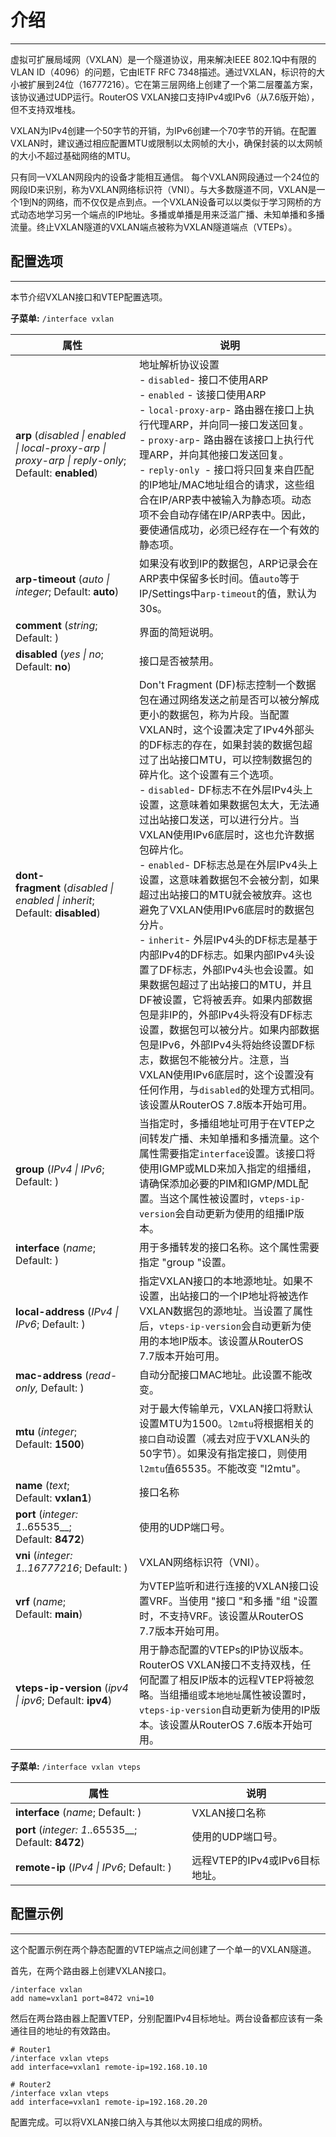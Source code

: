 # 介绍

___

虚拟可扩展局域网（VXLAN）是一个隧道协议，用来解决IEEE 802.1Q中有限的VLAN ID（4096）的问题，它由IETF RFC 7348描述。通过VXLAN，标识符的大小被扩展到24位（16777216）。它在第三层网络上创建了一个第二层覆盖方案，该协议通过UDP运行。RouterOS VXLAN接口支持IPv4或IPv6（从7.6版开始），但不支持双堆栈。

VXLAN为IPv4创建一个50字节的开销，为IPv6创建一个70字节的开销。在配置VXLAN时，建议通过相应配置MTU或限制以太网帧的大小，确保封装的以太网帧的大小不超过基础网络的MTU。

只有同一VXLAN网段内的设备才能相互通信。 每个VXLAN网段通过一个24位的网段ID来识别，称为VXLAN网络标识符（VNI）。与大多数隧道不同，VXLAN是一个1到N的网络，而不仅仅是点到点。一个VXLAN设备可以以类似于学习网桥的方式动态地学习另一个端点的IP地址。多播或单播是用来泛滥广播、未知单播和多播流量。终止VXLAN隧道的VXLAN端点被称为VXLAN隧道端点（VTEPs）。

## 配置选项

___

本节介绍VXLAN接口和VTEP配置选项。

**子菜单:** `/interface vxlan`

| 属性                                                                                                | 说明                                                                                                                                                                                                                                                                                                                                                                                                                                                                                                                                                                                                                                                                                                                                                                                                                                                                                                                                                                                 |
| --------------------------------------------------------------------------------------------------- | ------------------------------------------------------------------------------------------------------------------------------------------------------------------------------------------------------------------------------------------------------------------------------------------------------------------------------------------------------------------------------------------------------------------------------------------------------------------------------------------------------------------------------------------------------------------------------------------------------------------------------------------------------------------------------------------------------------------------------------------------------------------------------------------------------------------------------------------------------------------------------------------------------------------------------------------------------------------------------------ |
| **arp** (_disabled \| enabled \| local-proxy-arp \| proxy-arp \| reply-only_; Default: **enabled**) | 地址解析协议设置 <br>- `disabled`- 接口不使用ARP<br>- `enabled` - 该接口使用ARP<br>- `local-proxy-arp`- 路由器在接口上执行代理ARP，并向同一接口发送回复。<br>- `proxy-arp`- 路由器在该接口上执行代理ARP，并向其他接口发送回复。<br>- `reply-only `- 接口将只回复来自匹配的IP地址/MAC地址组合的请求，这些组合在IP/ARP表中被输入为静态项。动态项不会自动存储在IP/ARP表中。因此，要使通信成功，必须已经存在一个有效的静态项。                                                                                                                                                                                                                                                                                                                                                                                                                                                                                                                                                           |
| **arp-timeout** (_auto \| integer_; Default: **auto**)                                              | 如果没有收到IP的数据包，ARP记录会在ARP表中保留多长时间。值`auto`等于IP/Settings中`arp-timeout`的值，默认为30s。                                                                                                                                                                                                                                                                                                                                                                                                                                                                                                                                                                                                                                                                                                                                                                                                                                                                      |
| **comment** (_string_; Default: )                                                                   | 界面的简短说明。                                                                                                                                                                                                                                                                                                                                                                                                                                                                                                                                                                                                                                                                                                                                                                                                                                                                                                                                                                     |
| **disabled** (_yes \| no_; Default: **no**)                                                         | 接口是否被禁用。                                                                                                                                                                                                                                                                                                                                                                                                                                                                                                                                                                                                                                                                                                                                                                                                                                                                                                                                                                     |
| **dont-fragment** (_disabled \| enabled \| inherit_; Default: **disabled**)                         | Don't Fragment (DF)标志控制一个数据包在通过网络发送之前是否可以被分解成更小的数据包，称为片段。当配置VXLAN时，这个设置决定了IPv4外部头的DF标志的存在，如果封装的数据包超过了出站接口MTU，可以控制数据包的碎片化。这个设置有三个选项。<br>- `disabled`- DF标志不在外层IPv4头上设置，这意味着如果数据包太大，无法通过出站接口发送，可以进行分片。当VXLAN使用IPv6底层时，这也允许数据包碎片化。<br>- `enabled`- DF标志总是在外层IPv4头上设置，这意味着数据包不会被分割，如果超过出站接口的MTU就会被放弃。这也避免了VXLAN使用IPv6底层时的数据包分片。<br>- `inherit`- 外层IPv4头的DF标志是基于内部IPv4的DF标志。如果内部IPv4头设置了DF标志，外部IPv4头也会设置。如果数据包超过了出站接口的MTU，并且DF被设置，它将被丢弃。如果内部数据包是非IP的，外部IPv4头将没有DF标志设置，数据包可以被分片。如果内部数据包是IPv6，外部IPv4头将始终设置DF标志，数据包不能被分片。注意，当VXLAN使用IPv6底层时，这个设置没有任何作用，与`disabled`的处理方式相同。<br>该设置从RouterOS 7.8版本开始可用。 |
| **group** (_IPv4 \| IPv6_; Default: )                                                               | 当指定时，多播组地址可用于在VTEP之间转发广播、未知单播和多播流量。这个属性需要指定`interface`设置。该接口将使用IGMP或MLD来加入指定的组播组，请确保添加必要的PIM和IGMP/MDL配置。当这个属性被设置时，`vteps-ip-version`会自动更新为使用的组播IP版本。                                                                                                                                                                                                                                                                                                                                                                                                                                                                                                                                                                                                                                                                                                                                  |
| **interface** (_name_; Default: )                                                                   | 用于多播转发的接口名称。这个属性需要指定 "group "设置。                                                                                                                                                                                                                                                                                                                                                                                                                                                                                                                                                                                                                                                                                                                                                                                                                                                                                                                              |
| **local-address** (_IPv4 \| IPv6_; Default: )                                                       | 指定VXLAN接口的本地源地址。如果不设置，出站接口的一个IP地址将被选作VXLAN数据包的源地址。当设置了属性后，`vteps-ip-version`会自动更新为使用的本地IP版本。该设置从RouterOS 7.7版本开始可用。                                                                                                                                                                                                                                                                                                                                                                                                                                                                                                                                                                                                                                                                                                                                                                                           |
| **mac-address** (_read-only,_ Default: )                                                            | 自动分配接口MAC地址。此设置不能改变。                                                                                                                                                                                                                                                                                                                                                                                                                                                                                                                                                                                                                                                                                                                                                                                                                                                                                                                                                |
| **mtu** (_integer_; Default: **1500**)                                                              | 对于最大传输单元，VXLAN接口将默认设置MTU为1500。`l2mtu`将根据相关的`接口`自动设置（减去对应于VXLAN头的50字节）。如果没有指定接口，则使用`l2mtu`值65535。不能改变 "l2mtu"。                                                                                                                                                                                                                                                                                                                                                                                                                                                                                                                                                                                                                                                                                                                                                                                                           |
| **name** (_text_; Default: **vxlan1**)                                                              | 接口名称                                                                                                                                                                                                                                                                                                                                                                                                                                                                                                                                                                                                                                                                                                                                                                                                                                                                                                                                                                             |
| **port** (_integer: 1_..65535__; Default: **8472**)                                                 | 使用的UDP端口号。                                                                                                                                                                                                                                                                                                                                                                                                                                                                                                                                                                                                                                                                                                                                                                                                                                                                                                                                                                    |
| **vni** (_integer: 1..16777216_; Default: )                                                         | VXLAN网络标识符（VNI）。                                                                                                                                                                                                                                                                                                                                                                                                                                                                                                                                                                                                                                                                                                                                                                                                                                                                                                                                                             |
| **vrf** (_name_; Default: **main**)                                                                 | 为VTEP监听和进行连接的VXLAN接口设置VRF。当使用 "接口 "和多播 "组 "设置时，不支持VRF。该设置从RouterOS 7.7版本开始可用。                                                                                                                                                                                                                                                                                                                                                                                                                                                                                                                                                                                                                                                                                                                                                                                                                                                              |
| **vteps-ip-version** (_ipv4 \| ipv6_; Default: **ipv4**)                                            | 用于静态配置的VTEPs的IP协议版本。RouterOS VXLAN接口不支持双栈，任何配置了相反IP版本的远程VTEP将被忽略。当组播`组`或`本地地址`属性被设置时，`vteps-ip-version`自动更新为使用的IP版本。该设置从RouterOS 7.6版本开始可用。                                                                                                                                                                                                                                                                                                                                                                                                                                                                                                                                                                                                                                                                                                                                                              |
  
**子菜单:** `/interface vxlan vteps`

| 属性                                                                     | 说明                           |
| ------------------------------------------------------------------------ | ------------------------------ |
| **interface** (_name_; Default: )                                        | VXLAN接口名称                  |
| **port** (_integer: 1_..65535__; Default: **8472**)                      | 使用的UDP端口号。              |
| **remote-ip** (_IPv4                                \| IPv6_; Default: ) | 远程VTEP的IPv4或IPv6目标地址。 |

## 配置示例

___

这个配置示例在两个静态配置的VTEP端点之间创建了一个单一的VXLAN隧道。

首先，在两个路由器上创建VXLAN接口。

```shell
/interface vxlan
add name=vxlan1 port=8472 vni=10

```

然后在两台路由器上配置VTEP，分别配置IPv4目标地址。两台设备都应该有一条通往目的地址的有效路由。

```shell
# Router1
/interface vxlan vteps
add interface=vxlan1 remote-ip=192.168.10.10
 
# Router2
/interface vxlan vteps
add interface=vxlan1 remote-ip=192.168.20.20

```

配置完成。可以将VXLAN接口纳入与其他以太网接口组成的网桥。
